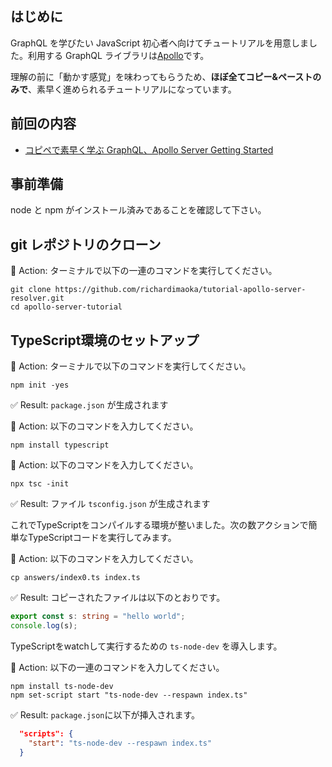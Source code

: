 ## はじめに

GraphQL を学びたい JavaScript 初心者へ向けてチュートリアルを用意しました。利用する GraphQL ライブラリは[Apollo](https://www.apollographql.com/docs/apollo-server/)です。

理解の前に「動かす感覚」を味わってもらうため、**ほぼ全てコピー&ペーストのみで**、素早く進められるチュートリアルになっています。

## 前回の内容

- [コピペで素早く学ぶ GraphQL、Apollo Server Getting Started](https://qiita.com/RichardImaokaJP/items/ca32e73f922673bc95a5)

## 事前準備

node と npm がインストール済みであることを確認して下さい。

## git レポジトリのクローン

:large_orange_diamond: Action: ターミナルで以下の一連のコマンドを実行してください。

```terminal: メイン (ターミナル)
git clone https://github.com/richardimaoka/tutorial-apollo-server-resolver.git
cd apollo-server-tutorial
```

## TypeScript環境のセットアップ

:large_orange_diamond: Action: ターミナルで以下のコマンドを実行してください。

```terminal:メイン (ターミナル)
npm init -yes
```

:white_check_mark: Result: `package.json` が生成されます

:large_orange_diamond: Action: 以下のコマンドを入力してください。

```terminal: メイン (ターミナル)
npm install typescript
```

:large_orange_diamond: Action: 以下のコマンドを入力してください。

```terminal: メイン (ターミナル)
npx tsc -init
```

:white_check_mark: Result: ファイル `tsconfig.json` が生成されます

これでTypeScriptをコンパイルする環境が整いました。次の数アクションで簡単なTypeScriptコードを実行してみます。

:large_orange_diamond: Action: 以下のコマンドを入力してください。

```terminal: メイン (ターミナル)
cp answers/index0.ts index.ts
```

:white_check_mark: Result: コピーされたファイルは以下のとおりです。

```ts:index.ts
export const s: string = "hello world";
console.log(s);
```

TypeScriptをwatchして実行するための `ts-node-dev` を導入します。

:large_orange_diamond: Action: 以下の一連のコマンドを入力してください。

```terminal: メイン (ターミナル)
npm install ts-node-dev
npm set-script start "ts-node-dev --respawn index.ts"
```

:white_check_mark: Result: `package.json`に以下が挿入されます。

```json:package.json
  "scripts": {
    "start": "ts-node-dev --respawn index.ts"
  }
```
